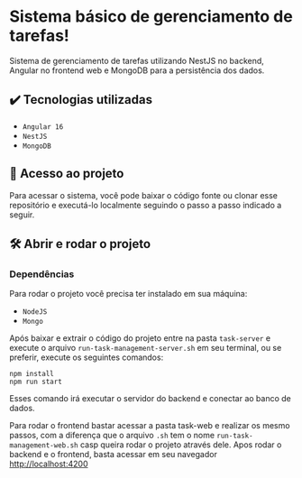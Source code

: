 # Sistema básico de gerenciamento de tarefas!
Sistema de gerenciamento de tarefas utilizando NestJS no backend, Angular no frontend web e MongoDB para a persistência dos dados.

## ✔️ Tecnologias utilizadas

- ``Angular 16``
- ``NestJS``
- ``MongoDB``

## 📁 Acesso ao projeto
Para acessar o sistema, você pode baixar o código fonte ou clonar esse repositório e executá-lo localmente seguindo o passo a passo indicado a seguir.

## 🛠️ Abrir e rodar o projeto
### Dependências
Para rodar o projeto você precisa ter instalado em sua máquina:
- ``NodeJS``
- ``Mongo``

Após baixar e extrair o código do projeto entre na pasta ``task-server`` e execute o arquivo ``run-task-management-server.sh`` em seu terminal, ou se preferir, execute os seguintes comandos:

```
npm install
npm run start
```
Esses comando irá executar o servidor do backend e conectar ao banco de dados.

Para rodar o frontend bastar acessar a pasta task-web e realizar os mesmo passos, com a diferença que o arquivo ``.sh`` tem o nome ``run-task-management-web.sh`` casp queira rodar o projeto através dele.
Apos rodar o backend e o frontend, basta acessar em seu navegador [http://localhost:4200](http://localhost:4200)
